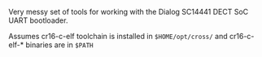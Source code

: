 Very messy set of tools for working with the Dialog SC14441 DECT SoC UART bootloader.

Assumes cr16-c-elf toolchain is installed in `$HOME/opt/cross/` and cr16-c-elf-* binaries are in `$PATH`

